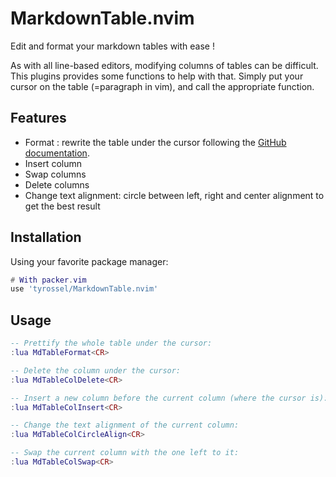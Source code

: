 # MarkdownTable.nvim

Edit and format your markdown tables with ease !

As with all line-based editors, modifying columns of tables can be difficult. This plugins provides some functions to help with that. Simply put your cursor on the table (=paragraph in vim), and call the appropriate function.

## Features

* Format : rewrite the table under the cursor following the [GitHub documentation](https://docs.github.com/en/get-started/writing-on-github/working-with-advanced-formatting/organizing-information-with-tables).
* Insert column
* Swap columns
* Delete columns
* Change text alignment: circle between left, right and center alignment to get the best result

## Installation

Using your favorite package manager:

```lua
# With packer.vim
use 'tyrossel/MarkdownTable.nvim'
```

## Usage

```lua
-- Prettify the whole table under the cursor:
:lua MdTableFormat<CR>

-- Delete the column under the cursor:
:lua MdTableColDelete<CR>

-- Insert a new column before the current column (where the cursor is):
:lua MdTableColInsert<CR>

-- Change the text alignment of the current column:
:lua MdTableColCircleAlign<CR>

-- Swap the current column with the one left to it:
:lua MdTableColSwap<CR>
```
